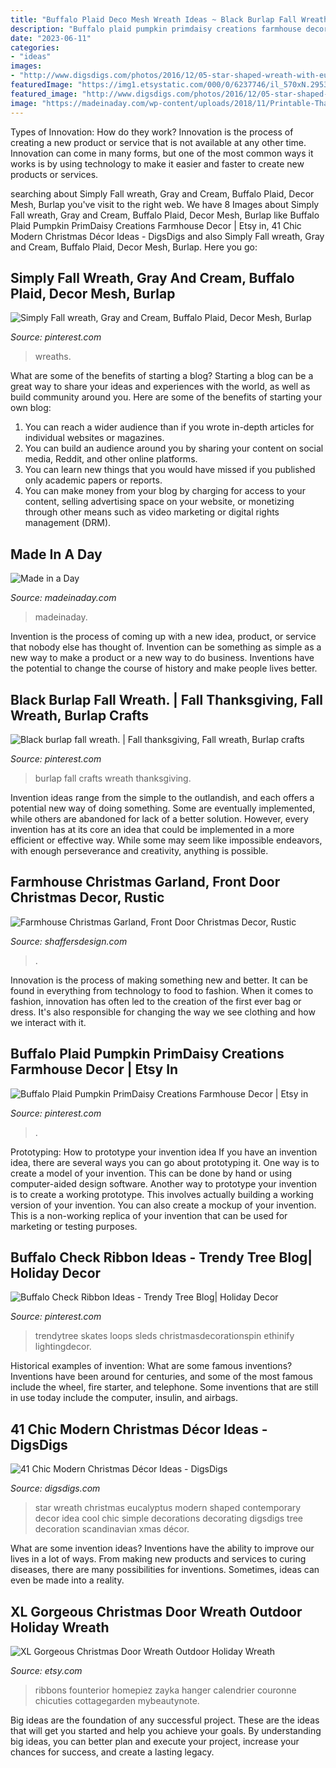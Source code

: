 ```yaml
---
title: "Buffalo Plaid Deco Mesh Wreath Ideas ~ Black Burlap Fall Wreath."
description: "Buffalo plaid pumpkin primdaisy creations farmhouse decor"
date: "2023-06-11"
categories:
- "ideas"
images:
- "http://www.digsdigs.com/photos/2016/12/05-star-shaped-wreath-with-eucalyptus-is-a-cool-and-contemporary-idea.jpg"
featuredImage: "https://img1.etsystatic.com/000/0/6237746/il_570xN.295344107.jpg"
featured_image: "http://www.digsdigs.com/photos/2016/12/05-star-shaped-wreath-with-eucalyptus-is-a-cool-and-contemporary-idea.jpg"
image: "https://madeinaday.com/wp-content/uploads/2018/11/Printable-Thanksgiving-Place-Setting-Printables-.jpg"
---
```



Types of Innovation: How do they work?
Innovation is the process of creating a new product or service that is not available at any other time. Innovation can come in many forms, but one of the most common ways it works is by using technology to make it easier and faster to create new products or services.

	

		
searching about Simply Fall wreath, Gray and Cream, Buffalo Plaid, Decor Mesh, Burlap you've visit to the right web. We have 8 Images about Simply Fall wreath, Gray and Cream, Buffalo Plaid, Decor Mesh, Burlap like Buffalo Plaid Pumpkin PrimDaisy Creations Farmhouse Decor | Etsy in, 41 Chic Modern Christmas Décor Ideas - DigsDigs and also Simply Fall wreath, Gray and Cream, Buffalo Plaid, Decor Mesh, Burlap. Here you go:
		
    
## Simply Fall Wreath, Gray And Cream, Buffalo Plaid, Decor Mesh, Burlap

<img loading=lazy src="https://i.pinimg.com/474x/d1/c0/d6/d1c0d6b23518b221203c1b5ce6c39e47.jpg" onerror="this.onerror=null;this.src='https://tse1.mm.bing.net/th?id=OIP.ua94D8oTmCdoRf0c7XKm6wAAAA&amp;pid=15.1';" alt="Simply Fall wreath, Gray and Cream, Buffalo Plaid, Decor Mesh, Burlap">

_Source: pinterest.com_

>wreaths. 

	

What are some of the benefits of starting a blog?
Starting a blog can be a great way to share your ideas and experiences with the world, as well as build community around you. Here are some of the benefits of starting your own blog: 
1. You can reach a wider audience than if you wrote in-depth articles for individual websites or magazines. 
2. You can build an audience around you by sharing your content on social media, Reddit, and other online platforms. 
3. You can learn new things that you would have missed if you published only academic papers or reports. 
4. You can make money from your blog by charging for access to your content, selling advertising space on your website, or monetizing through other means such as video marketing or digital rights management (DRM).

    
## Made In A Day

<img loading=lazy src="https://madeinaday.com/wp-content/uploads/2018/11/Printable-Thanksgiving-Place-Setting-Printables-.jpg" onerror="this.onerror=null;this.src='https://tse3.mm.bing.net/th?id=OIP.ZXojLwaCvb2vRIO4qpGihQHaGu&amp;pid=15.1';" alt="Made in a Day">

_Source: madeinaday.com_

>madeinaday. 

	

Invention is the process of coming up with a new idea, product, or service that nobody else has thought of. Invention can be something as simple as a new way to make a product or a new way to do business. Inventions have the potential to change the course of history and make people lives better.

    
## Black Burlap Fall Wreath. | Fall Thanksgiving, Fall Wreath, Burlap Crafts

<img loading=lazy src="https://i.pinimg.com/originals/50/6d/b9/506db9ea974d16d9bb46597f66b0902b.jpg" onerror="this.onerror=null;this.src='https://tse2.mm.bing.net/th?id=OIP.lYA5w67h7R-uRO2clXUHmgHaJ4&amp;pid=15.1';" alt="Black burlap fall wreath. | Fall thanksgiving, Fall wreath, Burlap crafts">

_Source: pinterest.com_

>burlap fall crafts wreath thanksgiving. 

	

Invention ideas range from the simple to the outlandish, and each offers a potential new way of doing something. Some are eventually implemented, while others are abandoned for lack of a better solution. However, every invention has at its core an idea that could be implemented in a more efficient or effective way. While some may seem like impossible endeavors, with enough perseverance and creativity, anything is possible.

    
## Farmhouse Christmas Garland, Front Door Christmas Decor, Rustic

<img loading=lazy src="https://i.etsystatic.com/11709072/r/il/81f82e/2096570875/il_fullxfull.2096570875_2tps.jpg" onerror="this.onerror=null;this.src='https://tse3.mm.bing.net/th?id=OIP.ufbeZVrLVE8PD3faIUc5bAHaJ4&amp;pid=15.1';" alt="Farmhouse Christmas Garland, Front Door Christmas Decor, Rustic">

_Source: shaffersdesign.com_

>. 

	

Innovation is the process of making something new and better. It can be found in everything from technology to food to fashion. When it comes to fashion, innovation has often led to the creation of the first ever bag or dress. It's also responsible for changing the way we see clothing and how we interact with it.

    
## Buffalo Plaid Pumpkin PrimDaisy Creations Farmhouse Decor | Etsy In

<img loading=lazy src="https://i.pinimg.com/originals/3c/94/2d/3c942d767740873dd08867d1bbcba28e.jpg" onerror="this.onerror=null;this.src='https://tse1.mm.bing.net/th?id=OIP.AXI3FO3ALDXQpJKGF_GZPAHaJ4&amp;pid=15.1';" alt="Buffalo Plaid Pumpkin PrimDaisy Creations Farmhouse Decor | Etsy in">

_Source: pinterest.com_

>. 

	

Prototyping: How to prototype your invention idea
If you have an invention idea, there are several ways you can go about prototyping it. One way is to create a model of your invention. This can be done by hand or using computer-aided design software. Another way to prototype your invention is to create a working prototype. This involves actually building a working version of your invention. You can also create a mockup of your invention. This is a non-working replica of your invention that can be used for marketing or testing purposes.

    
## Buffalo Check Ribbon Ideas - Trendy Tree Blog| Holiday Decor

<img loading=lazy src="https://i.pinimg.com/originals/b5/9d/1a/b59d1a0d7ded03c62ef852226c86ed90.png" onerror="this.onerror=null;this.src='https://tse4.mm.bing.net/th?id=OIP.tZ0aDX3tA8Yu-FIibIbtkAHaLG&amp;pid=15.1';" alt="Buffalo Check Ribbon Ideas - Trendy Tree Blog| Holiday Decor">

_Source: pinterest.com_

>trendytree skates loops sleds christmasdecorationspin ethinify lightingdecor. 

	

Historical examples of invention: What are some famous inventions?
Inventions have been around for centuries, and some of the most famous include the wheel, fire starter, and telephone. Some inventions that are still in use today include the computer, insulin, and airbags.

    
## 41 Chic Modern Christmas Décor Ideas - DigsDigs

<img loading=lazy src="http://www.digsdigs.com/photos/2016/12/05-star-shaped-wreath-with-eucalyptus-is-a-cool-and-contemporary-idea.jpg" onerror="this.onerror=null;this.src='https://tse1.mm.bing.net/th?id=OIP.6at_Zv9JZOoCHFPeDhh0PAHaLH&amp;pid=15.1';" alt="41 Chic Modern Christmas Décor Ideas - DigsDigs">

_Source: digsdigs.com_

>star wreath christmas eucalyptus modern shaped contemporary decor idea cool chic simple decorations decorating digsdigs tree decoration scandinavian xmas décor. 

	

What are some invention ideas?
Inventions have the ability to improve our lives in a lot of ways. From making new products and services to curing diseases, there are many possibilities for inventions. Sometimes, ideas can even be made into a reality.

    
## XL Gorgeous Christmas Door Wreath Outdoor Holiday Wreath

<img loading=lazy src="https://img1.etsystatic.com/000/0/6237746/il_570xN.295344107.jpg" onerror="this.onerror=null;this.src='https://tse2.mm.bing.net/th?id=OIP.MbgMZ3H2FjUJD18kcES2UwHaIQ&amp;pid=15.1';" alt="XL Gorgeous Christmas Door Wreath Outdoor Holiday Wreath">

_Source: etsy.com_

>ribbons founterior homepiez zayka hanger calendrier couronne chicuties cottagegarden mybeautynote. 

	

Big ideas are the foundation of any successful project. These are the ideas that will get you started and help you achieve your goals. By understanding big ideas, you can better plan and execute your project, increase your chances for success, and create a lasting legacy.

